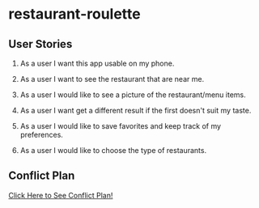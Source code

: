 # restaurant-roulette

## User Stories

1. As a user I want this app usable on my phone.

2. As a user I want to see the restaurant that are near me.

3. As a user I would like to see a picture of the restaurant/menu items.

4. As a user I want get a different result if the first doesn't suit my taste.

5. As a user I would like to save favorites and keep track of my preferences.

6. As a user I would like to choose the type of restaurants.

## Conflict Plan

[Click Here to See Conflict Plan!](https://github.com/KlNGU/restaurant-roulette/blob/development/conflict-plan.md)
